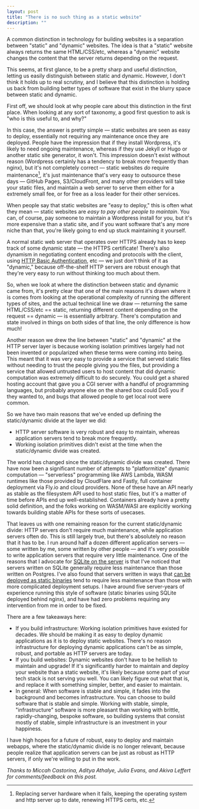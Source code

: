 ```yaml
---
layout: post
title: "There is no such thing as a static website"
description: ""
---
```


A common distinction in technology for building websites is a separation between "static" and "dynamic" websites. The idea is that a "static" website always returns the same HTML/CSS/etc, whereas a "dynamic" website changes the content that the server returns depending on the request.

This seems, at first glance, to be a pretty sharp and useful distinction, letting us easily distinguish between static and dynamic. However, I don't think it holds up to real scrutiny, and I believe that this distinction is holding us back from building better types of software that exist in the blurry space between static and dynamic.

First off, we should look at why people care about this distinction in the first place. When looking at any sort of taxonomy, a good first question to ask is "who is this useful to, and why?"

In this case, the answer is pretty simple — static websites are seen as easy to deploy, essentially not requiring any maintenance once they are deployed. People have the impression that if they install Wordpress, it's likely to need ongoing maintenance, whereas if they use Jekyll or Hugo or another static site generator, it won't. This impression doesn't exist without reason (Wordpress certainly has a tendency to break more frequently than nginx), but it's not completely correct — static websites *do* require maintenance[^1], it's just maintenance that's very easy to outsource these days — GitHub Pages, S3/CloudFront, and many other providers will take your static files, and maintain a web server to serve them either for a extremely small fee, or for free as a loss leader for their other services.

When people say that static websites are "easy to deploy," this is often what they mean — static websites are *easy to pay other people to maintain*. You can, of course, pay someone to maintain a Wordpress install for you, but it's more expensive than a static site, and if you want software that's any more niche than that, you're likely going to end up stuck maintaining it yourself.

A normal static web server that operates over HTTPS already has to keep track of some dynamic state — the HTTPS certificate! There's also dynamism in negotiating content encoding and protocols with the client, using [HTTP Basic Authentication](https://developer.mozilla.org/en-US/docs/Web/HTTP/Authentication), etc — we just don't think of it as "dynamic," because off-the-shelf HTTP servers are robust enough that they're very easy to run without thinking too much about them.

So, when we look at where the distinction between static and dynamic came from, it's pretty clear that one of the main reasons it's drawn where it is comes from looking at the operational complexity of running the different types of sites, and the actual technical line we draw — returning the same HTML/CSS/etc == static, returning different content depending on the request == dynamic — is essentially arbitrary. There's computation and state involved in things on both sides of that line, the only difference is how much!

Another reason we drew the line between "static" and "dynamic" at the HTTP server layer is because working isolation primitives largely had not been invented or popularized when these terms were coming into being. This meant that it was very easy to provide a service that served static files without needing to trust the people giving you the files, but providing a service that allowed untrusted users to host content that did dynamic computation was extremely difficult to do securely. You could get a shared hosting account that gave you a CGI server with a handful of programming languages, but probably anyone else on the shared box could DoS you if they wanted to, and bugs that allowed people to get local root were common.

So we have two main reasons that we've ended up defining the static/dynamic divide at the layer we did:

* HTTP server software is very robust and easy to maintain, whereas application servers tend to break more frequently.
* Working isolation primitives didn't exist at the time when the static/dynamic divide was created.

The world has changed since the static/dynamic divide was created. There have now been a significant number of attempts to "platformitize" dynamic computation — "serverless" programming like AWS Lambda, WASM runtimes like those provided by CloudFlare and Fastly, full container deployment via Fly.io and cloud providers. None of these have an API nearly as stable as the filesystem API used to host static files, but it's a matter of time before APIs end up well-established. Containers already have a pretty solid definition, and the folks working on WASM/WASI are explicitly working towards building stable APIs for these sorts of usecases.

That leaves us with one remaining reason for the current static/dynamic divide: HTTP servers don't require much maintenance, while application servers often do. This is still largely true, but there's absolutely no reason that it has to be. I run around half a dozen different application servers — some written by me, some written by other people — and it's very possible to write application servers that require very little maintenance. One of the reasons that I advocate for [SQLite on the server](/posts/consider-sqlite) is that I've noticed that servers written on SQLite generally require less maintenance than those written on Postgres. I've also found that servers written in ways that [can be deployed as static binaries](/posts/simple-deploy-script) tend to require less maintenance than those with more complicated deployment setups. I have around five server-years of experience running this style of software (static binaries using SQLite deployed behind nginx), and have had zero problems requiring any intervention from me in order to be fixed.

There are a few takeaways here:

* If you build infrastructure: Working isolation primitives have existed for decades. We should be making it as easy to deploy dynamic applications as it is to deploy static websites. There's no reason infrastructure for deploying dynamic applications can't be as simple, robust, and portable as HTTP servers are today.
* If you build websites: Dynamic websites don't have to be hellish to maintain and upgrade! If it's significantly harder to maintain and deploy your website than a static website, it's likely because some part of your tech stack is not serving you well. You can likely figure out what that is, and replace it with something simpler, better, and easier to maintain.
* In general: When software is stable and simple, it fades into the background and becomes infrastructure. You can choose to build software that is stable and simple. Working with stable, simple, "infrastructure" software is more pleasant than working with brittle, rapidly-changing, bespoke software, so building systems that consist mostly of stable, simple infrastructure is an investment in your happiness.

I have high hopes for a future of robust, easy to deploy and maintain webapps, where the static/dynamic divide is no longer relevant, because people realize that application servers can be just as robust as HTTP servers, if only we're willing to put in the work.

*Thanks to Miccah Castorina, Aditya Athalye, Julia Evans, and Akiva Leffert for comments/feedback on this post.*

[^1]: Replacing server hardware when it fails, keeping the operating system and http server up to date, renewing HTTPS certs, etc.
